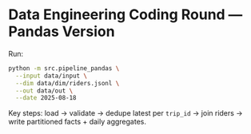 
# Data Engineering Coding Round — Pandas Version

Run:
```bash
python -m src.pipeline_pandas \
  --input data/input \
  --dim data/dim/riders.jsonl \
  --out data/out \
  --date 2025-08-18
```
Key steps: load → validate → dedupe latest per `trip_id` → join riders → write partitioned facts + daily aggregates.
